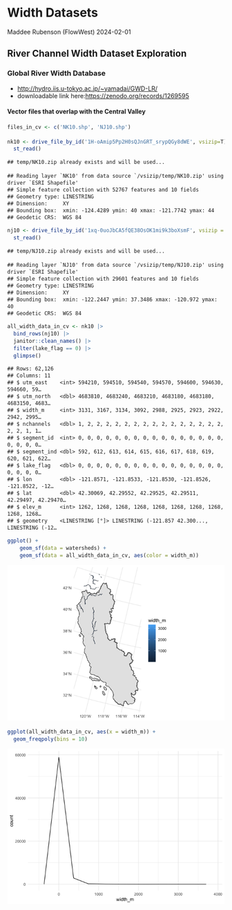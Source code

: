 Width Datasets
================
Maddee Rubenson (FlowWest)
2024-02-01

## River Channel Width Dataset Exploration

### Global River Width Database

- <http://hydro.iis.u-tokyo.ac.jp/~yamadai/GWD-LR/>
- downloadable link here:<https://zenodo.org/records/1269595>

#### Vector files that overlap with the Central Valley

``` r
files_in_cv <- c('NK10.shp', 'NJ10.shp')

nk10 <- drive_file_by_id('1H-oAmip5Pp2H0sQJnGRT_srypQGy8dWE', vsizip=T) |>
  st_read()
```

    ## temp/NK10.zip already exists and will be used...

    ## Reading layer `NK10' from data source `/vsizip/temp/NK10.zip' using driver `ESRI Shapefile'
    ## Simple feature collection with 52767 features and 10 fields
    ## Geometry type: LINESTRING
    ## Dimension:     XY
    ## Bounding box:  xmin: -124.4289 ymin: 40 xmax: -121.7742 ymax: 44
    ## Geodetic CRS:  WGS 84

``` r
nj10 <- drive_file_by_id('1xq-0uoJbCA5fQE38OsOK1mi9k3boXsmF', vsizip = T) |> 
  st_read()
```

    ## temp/NJ10.zip already exists and will be used...

    ## Reading layer `NJ10' from data source `/vsizip/temp/NJ10.zip' using driver `ESRI Shapefile'
    ## Simple feature collection with 29601 features and 10 fields
    ## Geometry type: LINESTRING
    ## Dimension:     XY
    ## Bounding box:  xmin: -122.2447 ymin: 37.3486 xmax: -120.972 ymax: 40
    ## Geodetic CRS:  WGS 84

``` r
all_width_data_in_cv <- nk10 |> 
  bind_rows(nj10) |> 
  janitor::clean_names() |> 
  filter(lake_flag == 0) |> 
  glimpse()
```

    ## Rows: 62,126
    ## Columns: 11
    ## $ utm_east    <int> 594210, 594510, 594540, 594570, 594600, 594630, 594660, 59…
    ## $ utm_north   <dbl> 4683810, 4683240, 4683210, 4683180, 4683180, 4683150, 4683…
    ## $ width_m     <int> 3131, 3167, 3134, 3092, 2988, 2925, 2923, 2922, 2942, 2995…
    ## $ nchannels   <dbl> 1, 2, 2, 2, 2, 2, 2, 2, 2, 2, 2, 2, 2, 2, 2, 2, 2, 2, 1, 1…
    ## $ segment_id  <int> 0, 0, 0, 0, 0, 0, 0, 0, 0, 0, 0, 0, 0, 0, 0, 0, 0, 0, 0, 0…
    ## $ segment_ind <dbl> 592, 612, 613, 614, 615, 616, 617, 618, 619, 620, 621, 622…
    ## $ lake_flag   <dbl> 0, 0, 0, 0, 0, 0, 0, 0, 0, 0, 0, 0, 0, 0, 0, 0, 0, 0, 0, 0…
    ## $ lon         <dbl> -121.8571, -121.8533, -121.8530, -121.8526, -121.8522, -12…
    ## $ lat         <dbl> 42.30069, 42.29552, 42.29525, 42.29511, 42.29497, 42.29470…
    ## $ elev_m      <int> 1262, 1268, 1268, 1268, 1268, 1268, 1268, 1268, 1268, 1268…
    ## $ geometry    <LINESTRING [°]> LINESTRING (-121.857 42.300..., LINESTRING (-12…

``` r
ggplot() +
    geom_sf(data = watersheds) +
    geom_sf(data = all_width_data_in_cv, aes(color = width_m))
```

![](width-datasets-exploration_files/figure-gfm/unnamed-chunk-3-1.png)<!-- -->

``` r
ggplot(all_width_data_in_cv, aes(x = width_m)) +
  geom_freqpoly(bins = 10)
```

![](width-datasets-exploration_files/figure-gfm/unnamed-chunk-3-2.png)<!-- -->

